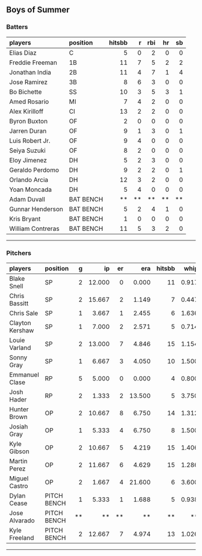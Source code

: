 ## Boys of Summer

### Batters

 
|players           |position  | hitsbb|  r| rbi| hr| sb| 
|:-----------------|:---------|------:|--:|---:|--:|--:| 
|Elias Diaz        |C         |      5|  0|   2|  0|  0| 
|Freddie Freeman   |1B        |     11|  7|   5|  2|  2| 
|Jonathan India    |2B        |     11|  4|   7|  1|  4| 
|Jose Ramirez      |3B        |      8|  6|   3|  0|  0| 
|Bo Bichette       |SS        |     10|  3|   5|  3|  1| 
|Amed Rosario      |MI        |      7|  4|   2|  0|  0| 
|Alex Kirilloff    |CI        |     13|  2|   2|  0|  0| 
|Byron Buxton      |OF        |      2|  0|   0|  0|  0| 
|Jarren Duran      |OF        |      9|  1|   3|  0|  1| 
|Luis Robert Jr.   |OF        |      9|  4|   0|  0|  0| 
|Seiya Suzuki      |OF        |      8|  2|   0|  0|  0| 
|Eloy Jimenez      |DH        |      5|  2|   3|  0|  0| 
|Geraldo Perdomo   |DH        |      9|  2|   2|  0|  1| 
|Orlando Arcia     |DH        |     12|  3|   2|  0|  0| 
|Yoan Moncada      |DH        |      5|  4|   0|  0|  0| 
|Adam Duvall       |BAT BENCH |     **| **|  **| **| **| 
|Gunnar Henderson  |BAT BENCH |      5|  2|   4|  1|  0| 
|Kris Bryant       |BAT BENCH |      1|  0|   0|  0|  0| 
|William Contreras |BAT BENCH |     11|  5|   3|  2|  0| 


* * *

### Pitchers

 
|players         |position    |  g|     ip| er|    era| hitsbb|  whip| so|  w| sv| 
|:---------------|:-----------|--:|------:|--:|------:|------:|-----:|--:|--:|--:| 
|Blake Snell     |SP          |  2| 12.000|  0|  0.000|     11| 0.917| 15|  1|  0| 
|Chris Bassitt   |SP          |  2| 15.667|  2|  1.149|      7| 0.447| 13|  2|  0| 
|Chris Sale      |SP          |  1|  3.667|  1|  2.455|      6| 1.636|  6|  0|  0| 
|Clayton Kershaw |SP          |  1|  7.000|  2|  2.571|      5| 0.714|  9|  1|  0| 
|Louie Varland   |SP          |  2| 13.000|  7|  4.846|     15| 1.154| 10|  1|  0| 
|Sonny Gray      |SP          |  1|  6.667|  3|  4.050|     10| 1.500|  2|  0|  0| 
|Emmanuel Clase  |RP          |  5|  5.000|  0|  0.000|      4| 0.800|  8|  0|  3| 
|Josh Hader      |RP          |  2|  1.333|  2| 13.500|      5| 3.750|  0|  0|  0| 
|Hunter Brown    |OP          |  2| 10.667|  8|  6.750|     14| 1.312| 13|  0|  0| 
|Josiah Gray     |OP          |  1|  5.333|  4|  6.750|      8| 1.500|  4|  0|  0| 
|Kyle Gibson     |OP          |  2| 10.667|  5|  4.219|     15| 1.406| 10|  1|  0| 
|Martin Perez    |OP          |  2| 11.667|  6|  4.629|     15| 1.286|  8|  0|  0| 
|Miguel Castro   |OP          |  2|  1.667|  4| 21.600|      6| 3.600|  1|  0|  1| 
|Dylan Cease     |PITCH BENCH |  1|  5.333|  1|  1.688|      5| 0.938|  6|  0|  0| 
|Jose Alvarado   |PITCH BENCH | **|     **| **|     **|     **|    **| **| **| **| 
|Kyle Freeland   |PITCH BENCH |  2| 12.667|  7|  4.974|     13| 1.026|  2|  0|  0| 


* * *


